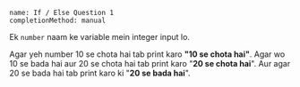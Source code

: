 ```ngMeta
name: If / Else Question 1
completionMethod: manual
```

Ek `number` naam ke variable mein integer input lo.

Agar yeh number 10 se chota hai tab print karo **"10 se chota hai"**. Agar wo 10 se bada hai aur 20 se chota hai tab print karo "**20 se chota hai**". Aur agar 20 se bada hai tab print karo ki "**20 se bada hai**".
